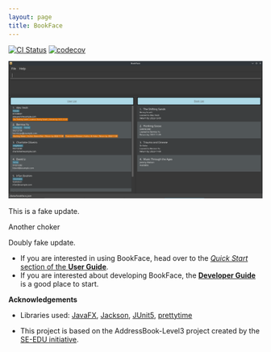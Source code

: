 ```yaml
---
layout: page
title: BookFace
---
```


[![CI Status](https://github.com/AY2223S1-CS2103-F14-4/tp/workflows/Java%20CI/badge.svg)](https://github.com/AY2223S1-CS2103-F14-4/tp/actions)
[![codecov](https://codecov.io/gh/AY2223S1-CS2103-F14-4/tp/branch/master/graph/badge.svg?token=OEJZHHR2YH)](https://codecov.io/gh/AY2223S1-CS2103-F14-4/tp)

![Ui](images/Ui.png)

[//]: # (@@author parth-io-reused)

This is a fake update.

[//]: # (@@author)

<!-- @@author ekweirui -->

Another choker

<!-- @@author -->

[//]: # (@@author parth-io)

Doubly fake update.

[//]: # (@@author)

* If you are interested in using BookFace, head over to the [_Quick Start_ section of the **User Guide**](UserGuide.html#quick-start).
* If you are interested about developing BookFace, the [**Developer Guide**](DeveloperGuide.html) is a good place to start.


**Acknowledgements**

* Libraries used: [JavaFX](https://openjfx.io/), [Jackson](https://github.com/FasterXML/jackson), [JUnit5](https://github.com/junit-team/junit5), [prettytime](https://github.com/ocpsoft/prettytime)

* This project is based on the AddressBook-Level3 project created by the [SE-EDU initiative](https://se-education.org).
